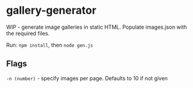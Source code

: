 # gallery-generator

WIP - generate image galleries in static HTML. Populate images.json with the required files.

Run: `npm install`, then `node gen.js`

## Flags

`-n (number)` - specify images per page. Defaults to 10 if not given
